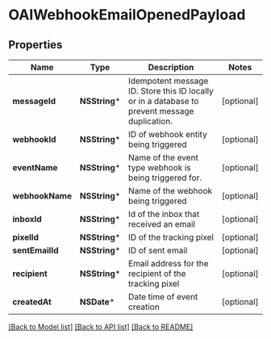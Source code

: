 # OAIWebhookEmailOpenedPayload

## Properties
Name | Type | Description | Notes
------------ | ------------- | ------------- | -------------
**messageId** | **NSString*** | Idempotent message ID. Store this ID locally or in a database to prevent message duplication. | [optional] 
**webhookId** | **NSString*** | ID of webhook entity being triggered | [optional] 
**eventName** | **NSString*** | Name of the event type webhook is being triggered for. | [optional] 
**webhookName** | **NSString*** | Name of the webhook being triggered | [optional] 
**inboxId** | **NSString*** | Id of the inbox that received an email | [optional] 
**pixelId** | **NSString*** | ID of the tracking pixel | [optional] 
**sentEmailId** | **NSString*** | ID of sent email | [optional] 
**recipient** | **NSString*** | Email address for the recipient of the tracking pixel | [optional] 
**createdAt** | **NSDate*** | Date time of event creation | [optional] 

[[Back to Model list]](../README#documentation-for-models) [[Back to API list]](../README#documentation-for-api-endpoints) [[Back to README]](../README)


